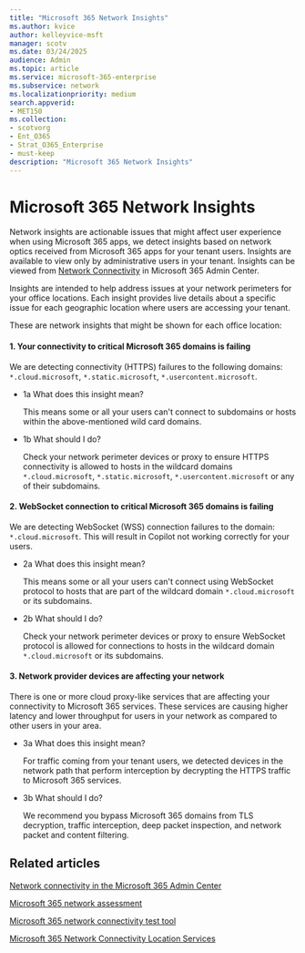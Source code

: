```yaml
---
title: "Microsoft 365 Network Insights"
ms.author: kvice
author: kelleyvice-msft
manager: scotv
ms.date: 03/24/2025
audience: Admin
ms.topic: article
ms.service: microsoft-365-enterprise
ms.subservice: network
ms.localizationpriority: medium
search.appverid:
- MET150
ms.collection:
- scotvorg
- Ent_O365
- Strat_O365_Enterprise
- must-keep
description: "Microsoft 365 Network Insights"
---
```


# Microsoft 365 Network Insights

Network insights are actionable issues that might affect user experience when using Microsoft 365 apps, we detect insights based on network optics received from Microsoft 365 apps for your tenant users. Insights are available to view only by administrative users in your tenant. Insights can be viewed from [Network Connectivity](https://admin.cloud.microsoft/#/networkperformance) in Microsoft 365 Admin Center. 

Insights are intended to help address issues at your network perimeters for your office locations. Each insight provides live details about a specific issue for each geographic location where users are accessing your tenant.

These are network insights that might be shown for each office location:

#### 1. Your connectivity to critical Microsoft 365 domains is failing

We are detecting connectivity (HTTPS) failures to the following domains: `*.cloud.microsoft`, `*.static.microsoft`, `*.usercontent.microsoft`.

- 1a What does this insight mean?

  This means some or all your users can't connect to subdomains or hosts within the above-mentioned wild card domains.
  
- 1b What should I do?

  Check your network perimeter devices or proxy to ensure HTTPS connectivity is allowed to hosts in the wildcard domains `*.cloud.microsoft`, `*.static.microsoft`, `*.usercontent.microsoft` or any of their subdomains. 
  
#### 2. WebSocket connection to critical Microsoft 365 domains is failing

We are detecting WebSocket (WSS) connection failures to the domain: `*.cloud.microsoft`. This will result in Copilot not working correctly for your users.

- 2a What does this insight mean?

  This means some or all your users can't connect using WebSocket protocol to hosts that are part of the wildcard domain `*.cloud.microsoft` or its subdomains.
  
- 2b What should I do?

  Check your network perimeter devices or proxy to ensure WebSocket protocol is allowed for connections to hosts in the wildcard domain `*.cloud.microsoft` or its subdomains. 
  
#### 3. Network provider devices are affecting your network

There is one or more cloud proxy-like services that are affecting your connectivity to Microsoft 365 services. These services are causing higher latency and lower throughput for users in your network as compared to other users in your area.

- 3a What does this insight mean?

  For traffic coming from your tenant users, we detected devices in the network path that perform interception by decrypting the HTTPS traffic to Microsoft 365 services.
  
- 3b What should I do?

  We recommend you bypass Microsoft 365 domains from TLS decryption, traffic interception, deep packet inspection, and network packet and content filtering.
  
## Related articles

[Network connectivity in the Microsoft 365 Admin Center](office-365-network-mac-perf-overview.md)

[Microsoft 365 network assessment](office-365-network-mac-perf-score.md)

[Microsoft 365 network connectivity test tool](office-365-network-mac-perf-onboarding-tool.md)

[Microsoft 365 Network Connectivity Location Services](office-365-network-mac-location-services.md)
